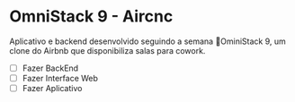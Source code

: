 # OmniStack 9 - Aircnc
 Aplicativo e backend desenvolvido seguindo a semana :rocket:OminiStack 9, um clone do Airbnb que disponibiliza salas para cowork.

* [ ] Fazer BackEnd  
* [ ] Fazer Interface Web  
* [ ] Fazer Aplicativo  
